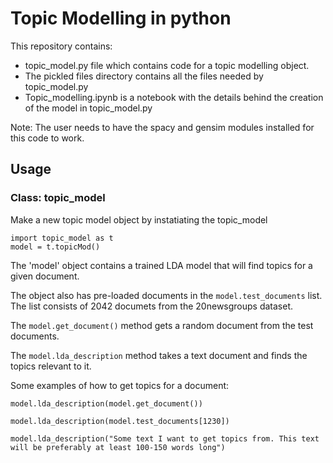 # Topic Modelling in python
This repository contains:
* topic_model.py file which contains code for a topic modelling object.
* The pickled files directory contains all the files needed by topic_model.py
* Topic_modelling.ipynb is a notebook with the details behind the creation of the model in topic_model.py

Note: The user needs to have the spacy and gensim modules installed for this code to work. 

## Usage
### Class: topic_model

Make a new topic model object by instatiating the topic_model

``` 
import topic_model as t
model = t.topicMod()
```

The 'model' object contains a trained LDA model that will find topics for a given document. 

The object also has pre-loaded documents in the `model.test_documents` list. The list consists of 2042 documets from the 20newsgroups dataset.

The `model.get_document()` method gets a random document from the test documents.

The `model.lda_description` method takes a text document and finds the topics relevant to it. 


Some examples of how to get topics for a document: 
```
model.lda_description(model.get_document())

model.lda_description(model.test_documents[1230])

model.lda_description("Some text I want to get topics from. This text will be preferably at least 100-150 words long")

```
